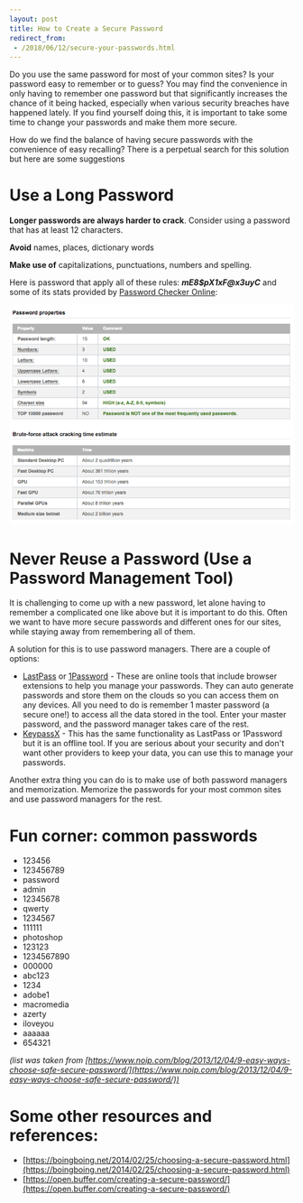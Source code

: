 ```yaml
---
layout: post
title: How to Create a Secure Password
redirect_from:
 - /2018/06/12/secure-your-passwords.html
---
```


Do you use the same password for most of your common sites? Is your password easy to remember or to
guess? You may find the convenience in only having to remember one password but that significantly
increases the chance of it being hacked, especially when various security breaches have happened
lately.  If you find yourself doing this, it is important to take some time to change your passwords
and make them more secure.

How do we find the balance of having secure passwords with the convenience of easy recalling? There
is a perpetual search for this solution but here are some suggestions

# Use a Long Password
__Longer passwords are always harder to crack__. Consider using a password that has at least 12 characters.

__Avoid__ names, places, dictionary words

__Make use of__ capitalizations, punctuations, numbers and spelling.

Here is password that apply all of these rules: *__mE8$pX1xF@x3uyC__* and some of its stats provided
by [Password Checker Online](http://password-checker.online-domain-tools.com/):

![Password Checker](/assets/img/password-checker.png "Password Checker")

# Never Reuse a Password (Use a Password Management Tool) 
It is challenging to come up with a new password, let alone having to remember a complicated one
like above but it is important to do this. Often we want to have more secure passwords and different
ones for our sites, while staying away from remembering all of them.

A solution for this is to use password managers. There are a couple of options:

* [LastPass](https://lastpass.com/) or [1Password](https://agilebits.com/onepassword) - These are
online tools that include browser extensions  to help you manage your passwords. They can auto
generate passwords and store them on the clouds so you can access them on any devices. All you need
to do is remember 1 master password (a secure one!) to access all the data stored in the tool. Enter
your master password, and the password manager takes care of the rest.
* [KeypassX](https://www.keepassx.org) - This has the same functionality as LastPass or 1Password but
it is an offline tool. If you are serious about your security and don't want other providers to keep
your data, you can use this to manage your passwords.

Another extra thing you can do is to make use of both password managers and memorization. Memorize the passwords
for your most common sites and use password managers for the rest.

# Fun corner: common passwords
* 123456
* 123456789
* password
* admin
* 12345678
* qwerty
* 1234567
* 111111
* photoshop
* 123123
* 1234567890
* 000000
* abc123
* 1234
* adobe1
* macromedia
* azerty
* iloveyou
* aaaaaa
* 654321

_(list was taken from [https://www.noip.com/blog/2013/12/04/9-easy-ways-choose-safe-secure-password/](https://www.noip.com/blog/2013/12/04/9-easy-ways-choose-safe-secure-password/))_

# Some other resources and references:
* [https://boingboing.net/2014/02/25/choosing-a-secure-password.html](https://boingboing.net/2014/02/25/choosing-a-secure-password.html)
* [https://open.buffer.com/creating-a-secure-password/](https://open.buffer.com/creating-a-secure-password/)
